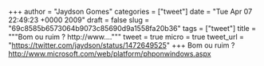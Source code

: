 
+++
author = "Jaydson Gomes"
categories = ["tweet"]
date = "Tue Apr 07 22:49:23 +0000 2009"
draft = false
slug = "69c8585b6573064b9073c85690d9a1558fa20b36"
tags = ["tweet"]
title = """Bom ou ruim ? http://www...."""
tweet = true
micro = true
tweet_url = "https://twitter.com/jaydson/status/1472649525"
+++
Bom ou ruim ? http://www.microsoft.com/web/platform/phponwindows.aspx

